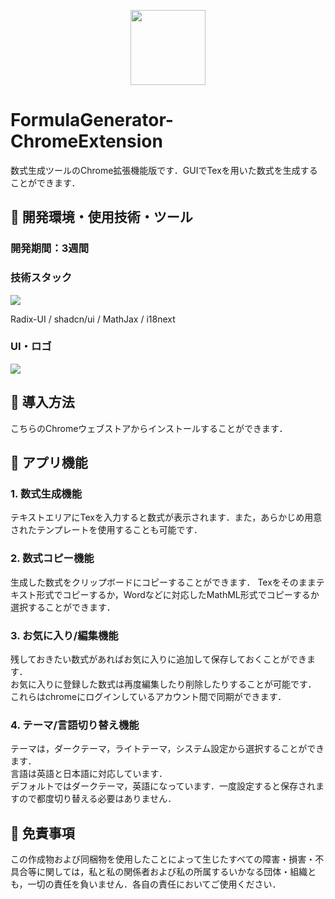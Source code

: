 <p align="center">
<img width="120" src="https://github.com/user-attachments/assets/69f3a5c7-b780-4812-855f-caa826f6c7f2">
</p>

# FormulaGenerator-ChromeExtension

数式生成ツールのChrome拡張機能版です．GUIでTexを用いた数式を生成することができます．

## 🧩 開発環境・使用技術・ツール

<H3>開発期間：3週間</H3>

<H3>技術スタック</H3>
<a href="https://skillicons.dev">
   <img src="https://skillicons.dev/icons?i=typescript,react,redux,tailwindcss,latex"/>
</a> <p>Radix-UI / shadcn/ui / MathJax / i18next</p>
<h3>UI・ロゴ</H3>
<a href="https://skillicons.dev">
   <img src="https://skillicons.dev/icons?i=blender,figma,photoshop"/>
</a>

## 🧩 導入方法

こちらのChromeウェブストアからインストールすることができます．

## 🧩 アプリ機能

### 1. 数式生成機能

テキストエリアにTexを入力すると数式が表示されます．また，あらかじめ用意されたテンプレートを使用することも可能です．

### 2. 数式コピー機能

生成した数式をクリップボードにコピーすることができます．  Texをそのままテキスト形式でコピーするか，Wordなどに対応したMathML形式でコピーするか選択することができます．

### 3. お気に入り/編集機能

残しておきたい数式があればお気に入りに追加して保存しておくことができます．  
お気に入りに登録した数式は再度編集したり削除したりすることが可能です．  
これらはchromeにログインしているアカウント間で同期ができます．

### 4. テーマ/言語切り替え機能

テーマは，ダークテーマ，ライトテーマ，システム設定から選択することができます．  
言語は英語と日本語に対応しています．  
デフォルトではダークテーマ，英語になっています．一度設定すると保存されますので都度切り替える必要はありません．

## 🧩 免責事項

この作成物および同梱物を使用したことによって生じたすべての障害・損害・不具合等に関しては，私と私の関係者および私の所属するいかなる団体・組織とも，一切の責任を負いません．各自の責任においてご使用ください．
